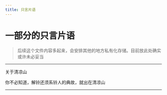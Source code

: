 ```yaml
---
title: 只言片语
---
```


# 一部分的只言片语

> 后续这个文件内容多起来，会安排其他的地方私有化存储。目前放此处确实或许未必妥当

---------

关于清凉山

你不必知道，解铃还须系铃人的典故，就出在清凉山

---------
